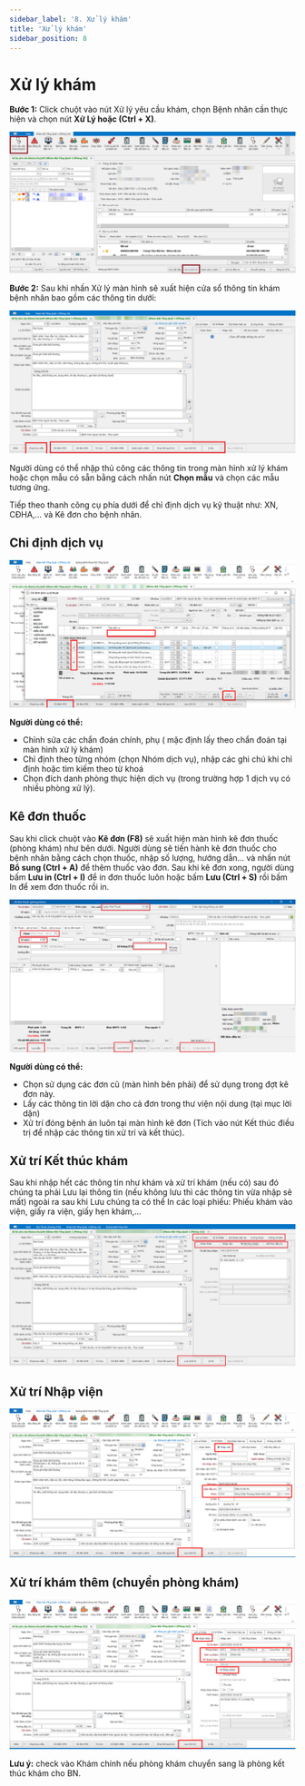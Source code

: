 ```yaml
---
sidebar_label: '8. Xử lý khám'
title: 'Xử lý khám'
sidebar_position: 8
---
```


# Xử lý khám

**Bước 1:** Click chuột vào nút Xử lý yêu cầu khám, chọn Bệnh nhân cần thực hiện và chọn nút **Xử Lý hoặc (Ctrl + X)**.

<div className="center-container">
  <img src="/img/xu-ly-kham.jpg" alt="Xử lý yêu cầu khám" />
</div>

**Bước 2:** Sau khi nhấn Xử lý màn hình sẽ xuất hiện cửa sổ thông tin khám bệnh nhân bao gồm các thông tin dưới:

<div className="center-container">
  <img src="/img/xu-ly-thong-tin-kham.jpg" alt="Thông tin khám bệnh nhân" />
</div>

Người dùng có thể nhập thủ công các thông tin trong màn hình xử lý khám hoặc chọn mẫu có sẵn bằng cách nhấn nút **Chọn mẫu** và chọn các mẫu tương ứng.

Tiếp theo thanh công cụ phía dưới để chỉ định dịch vụ kỹ thuật như: XN, CĐHA,… và Kê đơn cho bệnh nhân.

## Chỉ định dịch vụ

<div className="center-container">
  <img src="/img/chi-dinh-dich-vu-phong-kham.jpg" alt="Chỉ định dịch vụ" />
</div>

**Người dùng có thể:**
- Chỉnh sửa các chẩn đoán chính, phụ ( mặc định lấy theo chẩn đoán tại màn hình xử lý khám)
- Chỉ định theo từng nhóm (chọn Nhóm dịch vụ), nhập các ghi chú khi chỉ định hoặc tìm kiếm theo từ khoá
- Chọn đích danh phòng thực hiện dịch vụ (trong trường hợp 1 dịch vụ có nhiều phòng xử lý).

## Kê đơn thuốc

Sau khi click chuột vào **Kê đơn (F8)** sẽ xuất hiện màn hình kê đơn thuốc (phòng khám) như bên dưới. Người dùng sẽ tiến hành kê đơn thuốc cho bệnh nhân bằng cách chọn thuốc, nhập số lượng, hướng dẫn... và nhấn nút **Bổ sung (Ctrl + A)** để thêm thuốc vào đơn. Sau khi kê đơn xong, người dùng bấm **Lưu in (Ctrl + I)** để in đơn thuốc luôn hoặc bấm **Lưu (Ctrl + S)** rồi bấm In để xem đơn thuốc rồi in.

<div className="center-container">
  <img src="/img/ke-don-thuoc-phong-kham.jpg" alt="Kê đơn thuốc" />
</div>

**Người dùng có thể:**
- Chọn sử dụng các đơn cũ (màn hình bên phải) để sử dụng trong đợt kê đơn này.
- Lấy các thông tin lời dặn cho cả đơn trong thư viện nội dung (tại mục lời dặn)
- Xử trí đóng bệnh án luôn tại màn hình kê đơn (Tích vào nút Kết thúc điều trị để nhập các thông tin xử trí và kết thúc).

## Xử trí Kết thúc khám

Sau khi nhập hết các thông tin như khám và xử trí khám (nếu có) sau đó chúng ta phải Lưu lại thông tin (nếu không lưu thì các thông tin vừa nhập sẽ mất) ngoài ra sau khi Lưu chúng ta có thể In các loại phiếu: Phiếu khám vào viện, giấy ra viện, giấy hẹn khám,...

<div className="center-container">
  <img src="/img/xu-tri-ket-thuc-kham.jpg" alt="Xử trí Kết thúc khám" />
</div>

## Xử trí Nhập viện

<div className="center-container">
  <img src="/img/xu-tri-nhap-vien.jpg" alt="Xử trí Nhập viện" />
</div>

## Xử trí khám thêm (chuyển phòng khám)

<div className="center-container">
  <img src="/img/xu-tri-kham-them.jpg" alt="Xử trí khám thêm (chuyển phòng khám)" />
</div>

**Lưu ý:** check vào Khám chính nếu phòng khám chuyển sang là phòng kết thúc khám cho BN.

